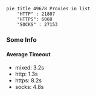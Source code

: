 
```mermaid
pie title 49678 Proxies in list
    "HTTP" : 21807
    "HTTPS": 6068
    "SOCKS" : 27153
```

### Some Info
#### Average Timeout

- mixed: 3.2s
- http: 1.3s
- https: 8.2s
- socks: 4.8s